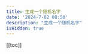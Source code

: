 ```yaml
---
title: 生成一个随机名字
date: '2024-7-02 08:50'
description: "生成一个随机名字"
isHidden: true
---
```


[[toc]]

<NameMake />
